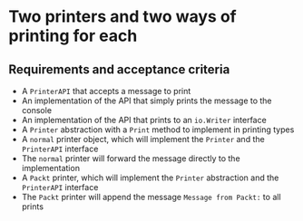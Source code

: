 # Two printers and two ways of printing for each

## Requirements and acceptance criteria

- A `PrinterAPI` that accepts a message to print
- An implementation of the API that simply prints the message to the console
- An implementation of the API that prints to an `io.Writer` interface
- A `Printer` abstraction with a `Print` method to implement in printing types
- A `normal` printer object, which will implement the `Printer` and the `PrinterAPI` interface
- The `normal` printer will forward the message directly to the implementation
- A `Packt` printer, which will implement the `Printer` abstraction and the `PrinterAPI` interface
- The `Packt` printer will append the message `Message from Packt:` to all prints
